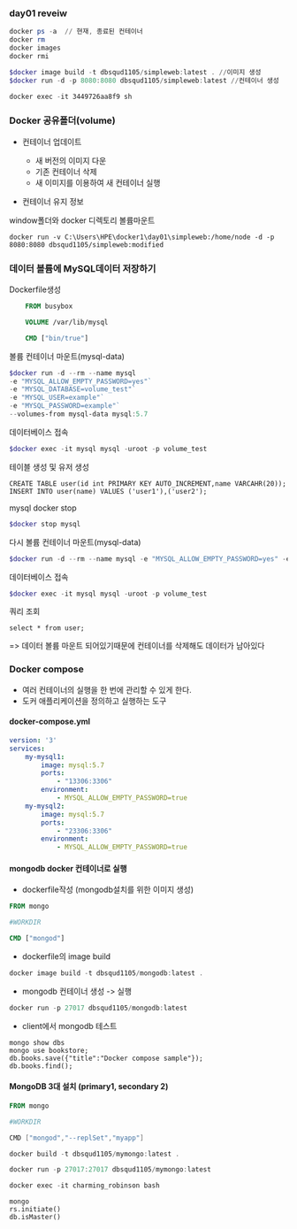 ### day01 reveiw

```powershell
docker ps -a  // 현재, 종료된 컨테이너
docker rm
docker images
docker rmi

$docker image build -t dbsqud1105/simpleweb:latest . //이미지 생성
$docker run -d -p 8080:8080 dbsqud1105/simpleweb:latest //컨테이너 생성

docker exec -it 3449726aa8f9 sh
```



### Docker 공유폴더(volume)

- 컨테이너 업데이트
  - 새 버전의 이미지 다운
  - 기존 컨테이너 삭제
  - 새 이미지를 이용하여 새 컨테이너 실행

- 컨테이너 유지 정보



window폴더와  docker 디렉토리 볼륨마운트

```
docker run -v C:\Users\HPE\docker1\day01\simpleweb:/home/node -d -p 8080:8080 dbsqud1105/simpleweb:modified
```



### 데이터 볼륨에 MySQL데이터 저장하기

Dockerfile생성

```dockerfile
    FROM busybox

    VOLUME /var/lib/mysql

    CMD ["bin/true"]
```

볼륨 컨테이너 마운트(mysql-data)

```powershell
$docker run -d --rm --name mysql 
-e "MYSQL_ALLOW_EMPTY_PASSWORD=yes"` 
-e "MYSQL_DATABASE=volume_test"` 
-e "MYSQL_USER=example"` 
-e "MYSQL_PASSWORD=example"` 
--volumes-from mysql-data mysql:5.7
```

데이터베이스 접속

```powershell
$docker exec -it mysql mysql -uroot -p volume_test
```

테이블 생성 및 유저 생성

```mysql
CREATE TABLE user(id int PRIMARY KEY AUTO_INCREMENT,name VARCAHR(20));
INSERT INTO user(name) VALUES ('user1'),('user2');
```

mysql docker stop

```powershell
$docker stop mysql
```

다시 볼륨 컨테이너 마운트(mysql-data)

```powershell
$docker run -d --rm --name mysql -e "MYSQL_ALLOW_EMPTY_PASSWORD=yes" -e "MYSQL_DATABASE=volume_test" -e "MYSQL_USER=example" -e "MYSQL_PASSWORD=example" --volumes-from mysql-data mysql:5.7
```

데이터베이스 접속

```powershell
$docker exec -it mysql mysql -uroot -p volume_test
```

쿼리 조회

```mysql
select * from user;
```

=> 데이터 볼륨 마운트 되어있기때문에  컨테이너를 삭제해도 데이터가 남아있다



### Docker compose 

- 여러 컨테이너의 실행을 한 번에 관리할 수 있게 한다.
- 도커 애플리케이션을 정의하고 실행하는 도구

#### docker-compose.yml

```yaml
version: '3'
services:
    my-mysql1:
        image: mysql:5.7
        ports: 
            - "13306:3306"
        environment: 
            - MYSQL_ALLOW_EMPTY_PASSWORD=true
    my-mysql2:
        image: mysql:5.7
        ports: 
            - "23306:3306"
        environment: 
            - MYSQL_ALLOW_EMPTY_PASSWORD=true
```

#### mongodb docker 컨테이너로 실행

- dockerfile작성 (mongodb설치를 위한 이미지 생성)

```dockerfile
FROM mongo

#WORKDIR

CMD ["mongod"]
```

- dockerfile의 image build

```powershell
docker image build -t dbsqud1105/mongodb:latest .
```

- mongodb 컨테이너 생성 -> 실행

```powershell
docker run -p 27017 dbsqud1105/mongodb:latest
```

- client에서 mongodb 테스트

```
mongo show dbs
mongo use bookstore;
db.books.save({"title":"Docker compose sample"});
db.books.find();
```

#### MongoDB 3대 설치 (primary1, secondary 2)



```powershell
FROM mongo

#WORKDIR

CMD ["mongod","--replSet","myapp"]
```

```powershell
docker build -t dbsqud1105/mymongo:latest .
```

```powershell
docker run -p 27017:27017 dbsqud1105/mymongo:latest
```





```powershell
docker exec -it charming_robinson bash
```

```
mongo
rs.initiate()
db.isMaster()
```



































